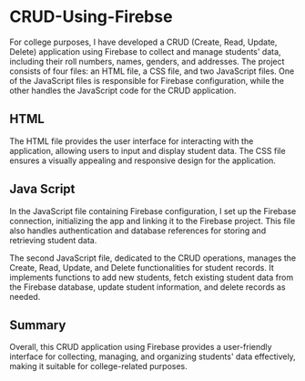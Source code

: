 # CRUD-Using-Firebse
For college purposes, I have developed a CRUD (Create, Read, Update, Delete) application using Firebase to collect and manage students' data, including their roll numbers, names, genders, and addresses. The project consists of four files: an HTML file, a CSS file, and two JavaScript files. One of the JavaScript files is responsible for Firebase configuration, while the other handles the JavaScript code for the CRUD application.

## HTML
The HTML file provides the user interface for interacting with the application, allowing users to input and display student data. The CSS file ensures a visually appealing and responsive design for the application.

## Java Script
In the JavaScript file containing Firebase configuration, I set up the Firebase connection, initializing the app and linking it to the Firebase project. This file also handles authentication and database references for storing and retrieving student data.

The second JavaScript file, dedicated to the CRUD operations, manages the Create, Read, Update, and Delete functionalities for student records. It implements functions to add new students, fetch existing student data from the Firebase database, update student information, and delete records as needed.

## Summary
Overall, this CRUD application using Firebase provides a user-friendly interface for collecting, managing, and organizing students' data effectively, making it suitable for college-related purposes.




